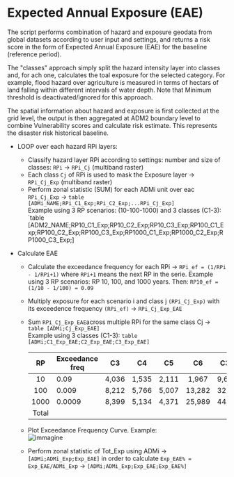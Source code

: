 # Expected Annual Exposure (EAE) 

The script performs combination of hazard and exposure geodata from global datasets according to user input and settings, and returns a risk score in the form of Expected Annual Exposure (EAE) for the baseline (reference period). 

The "classes" approach simply split the hazard intensity layer into classes and, for ach one, calculates the toal exposure for the selected category. 
For example, flood hazard over agriculture is measured in terms of hectars of land falling within different intervals of water depth.
Note that Minimum threshold is deactivated/ignored for this approach.

The spatial information about hazard and exposure is first collected at the grid level, the output is then aggregated at ADM2 boundary level to combine Vulnerability scores and calculate risk estimate. This represents the disaster risk historical baseline.


- LOOP over each hazard RPi layers:
  - Classify hazard layer RPi according to settings: number and size of classes: `RPi` -> `RPi_Cj` (multiband raster)
  - Each class `Cj` of RPi is used to mask the Exposure layer -> `RPi_Cj_Exp` (multiband raster)
  - Perform zonal statistic (SUM) for each ADMi unit over eac `RPi_Cj_Exp` -> `table [ADMi_NAME;RPi_C1_Exp;RPi_C2_Exp;...RPi_Cj_Exp]`<br>
    Example using 3 RP scenarios: (10-100-1000) and 3 classes (C1-3): `table [ADM2_NAME;RP10_C1_Exp;RP10_C2_Exp;RP10_C3_Exp;RP100_C1_Exp;RP100_C2_Exp;RP100_C3_Exp;RP1000_C1_Exp;RP1000_C2_Exp;RP1000_C3_Exp;]

- Calculate EAE
  - Calculate the exceedance frequency for each RPi -> `RPi_ef = (1/RPi - 1/RPi+1)` where `RPi+1` means the next RP in the serie.
    Example using 3 RP scenarios: RP 10, 100, and 1000 years. Then: `RP10_ef = (1/10 - 1/100) = 0.09`
  - Multiply exposure for each scenario i and class j `(RPi_Cj_Exp)` with its exceedence frequency `(RPi_ef)` -> `RPi_Cj_Exp_EAE`
  - Sum `RPi_Cj_Exp_EAE`across multiple RPi for the same class Cj -> `table [ADMi;Cj_Exp_EAE]`<br>
    Example using 3 classes (C1-3): `table [ADMi;C1_Exp_EAE;C2_Exp_EAE;C3_Exp_EAE]`

	| RP | Exceedance freq | C3 | C4 | C5 | C6 | C3-6 | C3_EAE | C4_EAE | C5_EAE | C6_EAE | C3-6_EAE |
	|:---:|---|:---:|:---:|:---:|:---:|---|:---:|:---:|:---:|:---:|---|
	| 10 | 0.09 | 4,036 | 1,535 | 2,111 | 1,967 | 9,658 | 363 | 138 | 190 | 177 | 868 |
	| 100 | 0.009 | 8,212 | 5,766 | 5,007 | 13,282 | 32,367 | 739 | 519 | 451 | 1,195 | 2,904 |
	| 1000 | 0.0009 | 8,399 | 5,134 | 4,371 | 25,989 | 44,893 | 756 | 462 | 393 | 2,339 | 3,950 |
	| Total | | | | | | | 1,858 | 1,119 | 1,034 | 3,711 | 7,723 |
  
  - Plot Exceedance Frequency Curve. Example:<br>
    ![immagine](https://user-images.githubusercontent.com/44863827/198069028-8bd0e317-0b2e-4a22-b912-e260d3b3bd65.png)
  - Perform zonal statistic of Tot_Exp using ADMi -> `[ADMi;ADMi_Exp;Exp_EAE]` in order to calculate `Exp_EAE% = Exp_EAE/ADMi_Exp` -> `[ADMi;ADMi_Exp;Exp_EAE;Exp_EAE%]`



